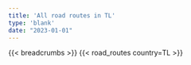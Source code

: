 ```yaml
---
title: 'All road routes in TL'
type: 'blank'
date: "2023-01-01"
---
```


{{< breadcrumbs >}}
{{< road_routes country=TL >}}

